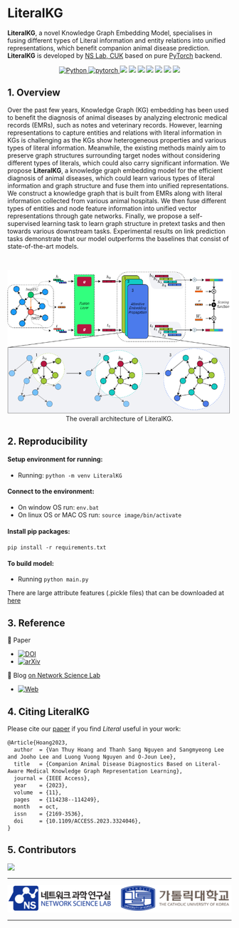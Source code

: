 # LiteralKG

**LiteralKG**, a novel Knowledge Graph Embedding Model, specialises in fusing different types of Literal information and entity relations into unified representations, which benefit companion animal disease prediction.
**LiteralKG** is developed by [NS Lab, CUK](https://nslab-cuk.github.io/) based on pure [PyTorch](https://github.com/pytorch/pytorch) backend.

<p align=center>
  <a href="https://www.python.org/downloads/release/python-360/">
    <img src="https://img.shields.io/badge/Python->=3.6-3776AB?logo=python&style=flat-square" alt="Python">
  </a>    
  <a href="https://github.com/pytorch/pytorch">
    <img src="https://img.shields.io/badge/PyTorch->=1.4-FF6F00?logo=pytorch&style=flat-square" alt="pytorch">
  </a>       
  <img src="https://custom-icon-badges.demolab.com/github/last-commit/NSLab-CUK/LiteralKG?logo=history&logoColor=white&style=flat-square"/>
  <img src="https://custom-icon-badges.demolab.com/github/languages/code-size/NSLab-CUK/LiteralKG?logo=file-code&logoColor=white&style=flat-square"/>
  <img src="https://custom-icon-badges.demolab.com/github/issues-pr-closed/NSLab-CUK/LiteralKG?color=purple&logo=git-pull-request&logoColor=white&style=flat-square"/>
  <img src="https://custom-icon-badges.demolab.com/github/v/tag/NSLab-CUK/LiteralKG?logo=tag&logoColor=white&style=flat-square"/>
  <img src="https://custom-icon-badges.demolab.com/github/stars/NSLab-CUK/LiteralKG?logo=star&style=flat-square"/>
  <img src="https://custom-icon-badges.demolab.com/github/issues-raw/NSLab-CUK/LiteralKG?logo=issue&style=flat-square"/>
  <img src="https://custom-icon-badges.demolab.com/github/license/NSLab-CUK/LiteralKG?logo=law&style=flat-square"/>
</p>

<be>

## 1. Overview

Over the past few years, Knowledge Graph (KG) embedding has been used to benefit the diagnosis of animal diseases by analyzing electronic medical records (EMRs), such as notes and veterinary records. However, learning representations to capture entities and relations with literal information in KGs is challenging as the KGs show heterogeneous properties and various types of literal information. Meanwhile, the existing methods mainly aim to preserve graph structures surrounding target nodes without considering different types of literals, which could also carry significant information. We propose  **LiteralKG**, a knowledge graph embedding model for the efficient diagnosis of animal diseases, which could learn various types of literal information and graph structure and fuse them into unified representations. We construct a knowledge graph that is built from EMRs along with literal information collected from various animal hospitals. We then fuse different types of entities and node feature information into unified vector representations through gate networks. Finally, we propose a self-supervised learning task to learn graph structure in pretext tasks and then towards various downstream tasks. Experimental results on link prediction tasks demonstrate that our model outperforms the baselines that consist of state-of-the-art models.


<br>

<p align="center">
  <img src="./outputs/model.png" alt="LiteralKG Architecture" width="900">
  <br>
  <b></b> The overall architecture of LiteralKG.
</p>

## 2. Reproducibility

#### Setup environment for running:

- Running: `python -m venv LiteralKG`

#### Connect to the environment:

- On window OS run: `env.bat`
- On linux OS or MAC OS run: `source image/bin/activate`

#### Install pip packages:

`pip install -r requirements.txt`

#### To build model:

- Running `python main.py`

There are large attribute features (.pickle files) that can be downloaded at [here](https://drive.google.com/drive/folders/1SyBfZsAfi5CojM6iwXfeOxiaes6YJGVT)

## 3. Reference

:page_with_curl: Paper
* [![DOI](http://img.shields.io/:DOI-10.1109/ACCESS.2023.3324046-blue?style=flat-square)](https://doi.org/10.1109/ACCESS.2023.3324046)
* [![arXiv](https://img.shields.io/badge/arXiv-2309.03219-b31b1b?style=flat-square&logo=arxiv&logoColor=red)](https://arxiv.org/abs/2309.03219)

:pencil: Blog [on Network Science Lab](https://nslab-cuk.github.io/2023/08/30/LiteralKG/)
* [![Web](https://img.shields.io/badge/NS@CUK-Post-0C2E86?style=flat-square&logo=jekyll&logoColor=FFFFFF)](https://nslab-cuk.github.io/2023/08/30/LiteralKG/)


## 4. Citing LiteralKG

Please cite our [paper](https://ieeexplore.ieee.org/abstract/document/10283810) if you find *Literal* useful in your work:
```
@Article{Hoang2023,
  author  = {Van Thuy Hoang and Thanh Sang Nguyen and Sangmyeong Lee and Jooho Lee and Luong Vuong Nguyen and O-Joun Lee},
  title   = {Companion Animal Disease Diagnostics Based on Literal-Aware Medical Knowledge Graph Representation Learning},
  journal = {IEEE Access},
  year    = {2023},
  volume  = {11},
  pages   = {114238--114249},
  month   = oct,
  issn    = {2169-3536},
  doi     = {10.1109/ACCESS.2023.3324046},
}
```

## 5. Contributors

<a href="https://github.com/NSLab-CUK/LiteralKG/graphs/contributors">
  <img src="https://contrib.rocks/image?repo=NSLab-CUK/LiteralKG" />
</a>



<br>

***

<a href="https://nslab-cuk.github.io/"><img src="https://github.com/NSLab-CUK/NSLab-CUK/raw/main/Logo_Dual_Wide.png"/></a>

***
